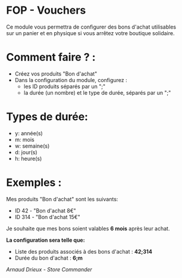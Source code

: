 # FOP - Vouchers
Ce module vous permettra de configurer des bons d'achat utilisables  
sur un panier et en physique si vous arrêtez votre boutique solidaire.

# Comment faire ? :
-  Créez vos produits "Bon d'achat"
-  Dans la configuration du module, configurez :
   - les ID produits séparés par un ";"
   - la durée (un nombre) et le type de durée, séparés par un ";"
# Types de durée:
- y: année(s)
- m: mois
- w: semaine(s)
- d: jour(s)
- h: heure(s)

# Exemples :
Mes produits "Bon d'achat" sont les suivants:
- ID 42 - "Bon d'achat 8€"
- ID 314 - "Bon d'achat 15€"

Je souhaite que mes bons soient valables **6 mois** après leur achat.

**La configuration sera telle que:**
- Liste des produits associés à des bons d'achat : **42;314**
- Durée du bon d'achat : **6;m**


*Arnaud Drieux - Store Commander*